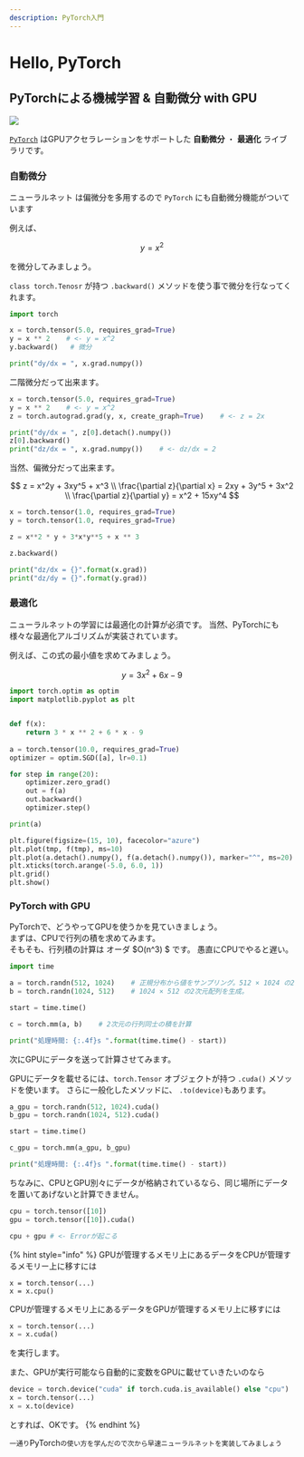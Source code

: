 ```yaml
---
description: PyTorch入門
---
```


# Hello, PyTorch

## PyTorchによる機械学習 & 自動微分 with GPU

![](https://dev.infohub.cc/wp-content/uploads/2019/04/PyTorch.jpg)

[`PyTorch`](https://pytorch.org) はGPUアクセラレーションをサポートした **自動微分** ・ **最適化** ライブラリです。

### 自動微分

ニューラルネット は偏微分を多用するので `PyTorch` にも自動微分機能がついています

例えば、

$$
y = x^2
$$

を微分してみましょう。

`class torch.Tenosr` が持つ `.backward()` メソッドを使う事で微分を行なってくれます。

```python
import torch

x = torch.tensor(5.0, requires_grad=True)
y = x ** 2    # <- y = x^2
y.backward()   # 微分

print("dy/dx = ", x.grad.numpy())
```

二階微分だって出来ます。

```python
x = torch.tensor(5.0, requires_grad=True)
y = x ** 2    # <- y = x^2
z = torch.autograd.grad(y, x, create_graph=True)    # <- z = 2x

print("dy/dx = ", z[0].detach().numpy())
z[0].backward()
print("dz/dx = ", x.grad.numpy())    # <- dz/dx = 2
```

当然、偏微分だって出来ます。 

$$
z = x^2y + 3xy^5 + x^3 \\ \frac{\partial z}{\partial x} = 2xy + 3y^5 + 3x^2 \\ \frac{\partial z}{\partial y} = x^2 + 15xy^4
$$

```python
x = torch.tensor(1.0, requires_grad=True)
y = torch.tensor(1.0, requires_grad=True)

z = x**2 * y + 3*x*y**5 + x ** 3

z.backward()

print("dz/dx = {}".format(x.grad))
print("dz/dy = {}".format(y.grad))

```

### 最適化

ニューラルネットの学習には最適化の計算が必須です。 当然、PyTorchにも様々な最適化アルゴリズムが実装されています。

例えば、この式の最小値を求めてみましょう。

$$
y = 3x^2 + 6x - 9
$$

```python
import torch.optim as optim
import matplotlib.pyplot as plt


def f(x):
    return 3 * x ** 2 + 6 * x - 9
    
a = torch.tensor(10.0, requires_grad=True)
optimizer = optim.SGD([a], lr=0.1)

for step in range(20):
    optimizer.zero_grad()
    out = f(a)
    out.backward()
    optimizer.step()

print(a)

plt.figure(figsize=(15, 10), facecolor="azure")
plt.plot(tmp, f(tmp), ms=10)
plt.plot(a.detach().numpy(), f(a.detach().numpy()), marker="^", ms=20)
plt.xticks(torch.arange(-5.0, 6.0, 1))
plt.grid()
plt.show()
```

### PyTorch with GPU

PyTorchで、どうやってGPUを使うかを見ていきましょう。  
まずは、CPUで行列の積を求めてみます。  
そもそも、行列積の計算は オーダ $O\(n^3\) $ です。 愚直にCPUでやると遅い。

```python
import time

a = torch.randn(512, 1024)    # 正規分布から値をサンプリング。512 × 1024 の2次元配列を生成。
b = torch.randn(1024, 512)    # 1024 × 512 の2次元配列を生成。

start = time.time()

c = torch.mm(a, b)    # 2次元の行列同士の積を計算

print("処理時間: {:.4f}s ".format(time.time() - start))
```

次にGPUにデータを送って計算させてみます。

GPUにデータを載せるには、`torch.Tensor` オブジェクトが持つ `.cuda()` メソッドを使います。 さらに一般化したメソッドに、 `.to(device)`もあります。

```python
a_gpu = torch.randn(512, 1024).cuda()
b_gpu = torch.randn(1024, 512).cuda()

start = time.time()

c_gpu = torch.mm(a_gpu, b_gpu)

print("処理時間: {:.4f}s ".format(time.time() - start))

```

ちなみに、CPUとGPU別々にデータが格納されているなら、同じ場所にデータを置いてあげないと計算できません。

```python
cpu = torch.tensor([10])
gpu = torch.tensor([10]).cuda()

cpu + gpu # <- Errorが起こる

```

{% hint style="info" %}
GPUが管理するメモリ上にあるデータをCPUが管理するメモリー上に移すには

```text
x = torch.tensor(...)
x = x.cpu()
```

CPUが管理するメモリ上にあるデータをGPUが管理するメモリ上に移すには

```python
x = torch.tensor(...)
x = x.cuda()
```

を実行します。

また、GPUが実行可能なら自動的に変数をGPUに載せていきたいのなら

```python
device = torch.device("cuda" if torch.cuda.is_available() else "cpu")
x = torch.tensor(...)
x = x.to(device)
```

とすれば、OKです。
{% endhint %}



`一通り`PyTorch`の使い方を学んだので次から早速ニューラルネットを実装してみましょう`

